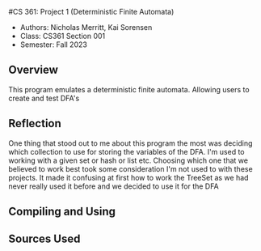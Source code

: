 #CS 361: Project 1 (Deterministic Finite Automata)  
* Authors: Nicholas Merritt, Kai Sorensen
* Class: CS361 Section 001
* Semester: Fall 2023

## Overview
This program emulates a deterministic finite automata. Allowing users to create and test DFA's

## Reflection
One thing that stood out to me about this program the most was deciding which collection to use for storing the variables of the DFA. I'm used to working with a given set or hash or list etc. Choosing which one that we believed to work best took some consideration I'm not used to with these projects. It made it confusing at first how to work the TreeSet as we had never really used it before and we decided to use it for the DFA

## Compiling and Using


## Sources Used
